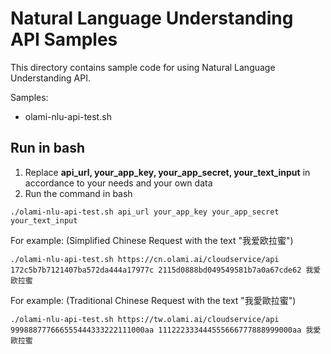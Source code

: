 # Natural Language Understanding API Samples

This directory contains sample code for using Natural Language Understanding API.

Samples:

  * olami-nlu-api-test.sh

## Run in bash

1. Replace **api_url, your_app_key, your_app_secret, your_text_input** in accordance to your needs and your own data
2. Run the command in bash
```
./olami-nlu-api-test.sh api_url your_app_key your_app_secret your_text_input
```

For example: (Simplified Chinese Request with the text "我爱欧拉蜜")

```
./olami-nlu-api-test.sh https://cn.olami.ai/cloudservice/api 172c5b7b7121407ba572da444a17977c 2115d0888bd049549581b7a0a67cde62 我爱欧拉蜜
```

For example: (Traditional Chinese Request with the text "我愛歐拉蜜")

```
./olami-nlu-api-test.sh https://tw.olami.ai/cloudservice/api 999888777666555444333222111000aa 111222333444555666777888999000aa 我愛歐拉蜜
```
